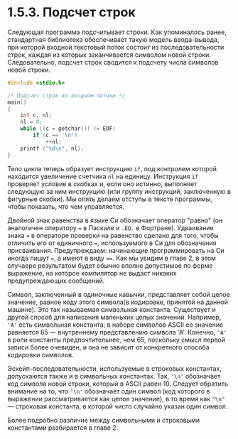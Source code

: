 
# 1.5.3. Подсчет строк
Следующая программа подсчитывает строки. Как упоминалось ранее, стандартная библиотека обеспечивает такую модель ввода-вывода, при которой входной текстовый поток состоит из последовательности строк, каждая из которых заканчивается символом новой строки. Следовательно, подсчет строк сводится к подсчету числа символов новой строки.

```c
#include <stdio.h>

/* Подсчет строк во входном потоке */
main()
{
    int c, nl;
    nl = 0;
    while ((c = getchar()) != EOF)
        if (c == '\n')
            ++nl;
    printf ("%d\n", nl);
}
```

Тело цикла теперь образует инструкцию `if`, под контролем которой находится увеличение счетчика `nl` на единицу. Инструкция `if` проверяет условие в скобках и, если оно истинно, выполняет следующую за ним инструкцию (или группу инструкций, заключенную в фигурные скобки). Мы опять делаем отступы в тексте программы, чтобы показать, что чем управляется.

Двойной знак равенства в языке Си обозначает оператор "равно" (он аналогичен оператору `=` в Паскале и `.EQ.` в Фортране). Удваивание знака `=` в операторе проверки на равенство сделано для того, чтобы отличить его от единичного `=`, используемого в Си для обозначения присваивания. Предупреждаем: начинающие программировать на Си иногда пишут `=`, а имеют в виду `==`. Как мы увидим в главе 2, в этом случаере результатом будет обычно вполне допустимое по форме выражение, на которое компилятор не выдаст никаких предупреждающих сообщений.

Символ, заключенный в одиночные кавычки, представляет собой целое значение, равное коду этого символа(в кодировке, принятой на данной машине). Это так называемая символьная константа. Существует и другой способ для написания маленьких целых значений. Например, `'А'` есть символьная константа; в наборе символов ASCII ее значение равняется 65 — внутреннему представлению символа 'А'. Конечно, `'А'` в роли константы предпочтительнее, чем 65, поскольку смысл первой записи более очевиден, и она не зависит от конкретного способа кодировки символов.

Эскейп-последовательности, используемые в строковых константах, допускаются также и в символьных константах. Так, `'\n'` обозначает код символа новой строки, который в ASCII равен 10. Следует обратить внимание на то, что `'\n'` обозначает один символ (код которого в выражении рассматривается как целое значение), в то время как `"\n"` — строковая константа, в которой чисто случайно указан один символ.

Более подробно различие между символьными и строковыми константами разбирается в главе 2.